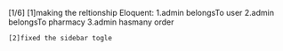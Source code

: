 [1/6]
    [1]making the reltionship Eloquent:
        1.admin belongsTo user
        2.admin belongsTo pharmacy
        3.admin hasmany order
    
    [2]fixed the sidebar togle